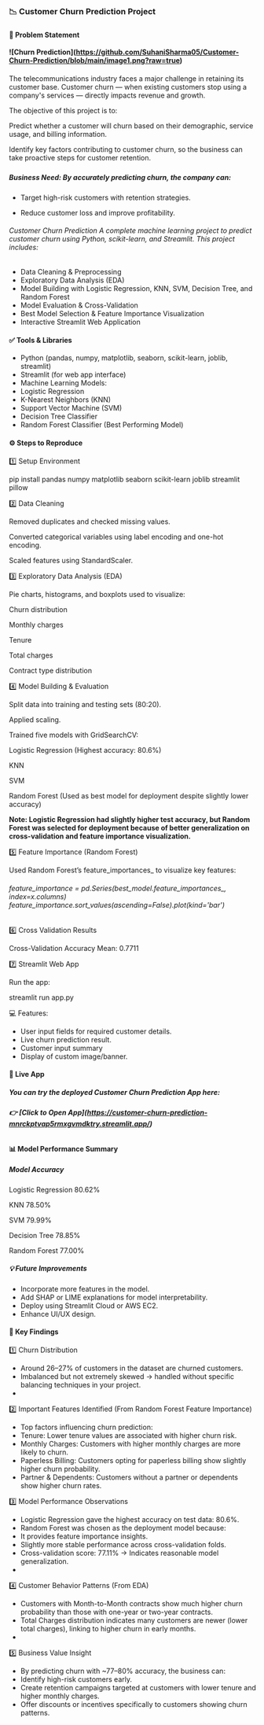### **📉 Customer Churn Prediction Project**

### 

#### **🎯 Problem Statement**



**!\[Churn Prediction](https://github.com/SuhaniSharma05/Customer-Churn-Prediction/blob/main/image1.png?raw=true)**

#### 

The telecommunications industry faces a major challenge in retaining its customer base. Customer churn — when existing customers stop using a company's services — directly impacts revenue and growth.



The objective of this project is to:



Predict whether a customer will churn based on their demographic, service usage, and billing information.

Identify key factors contributing to customer churn, so the business can take proactive steps for customer retention. 



##### 

##### *Business Need:* By accurately predicting churn, the company can:



* Target high-risk customers with retention strategies.



* Reduce customer loss and improve profitability.





###### Customer Churn Prediction A complete machine learning project to predict customer churn using Python, scikit-learn, and Streamlit. This project includes:



* Data Cleaning \& Preprocessing
* Exploratory Data Analysis (EDA)
* Model Building with Logistic Regression, KNN, SVM, Decision Tree, and Random Forest
* Model Evaluation \& Cross-Validation
* Best Model Selection \& Feature Importance Visualization
* Interactive Streamlit Web Application



#### 

#### ✅ **Tools \& Libraries**





* Python (pandas, numpy, matplotlib, seaborn, scikit-learn, joblib, streamlit)
* Streamlit (for web app interface)
* Machine Learning Models:
* Logistic Regression
* K-Nearest Neighbors (KNN)
* Support Vector Machine (SVM)
* Decision Tree Classifier
* Random Forest Classifier (Best Performing Model)



#### 

#### **⚙ Steps to Reproduce**

#### 



1️⃣ Setup Environment



pip install pandas numpy matplotlib seaborn scikit-learn joblib streamlit pillow



2️⃣ Data Cleaning



Removed duplicates and checked missing values.

Converted categorical variables using label encoding and one-hot encoding.

Scaled features using StandardScaler.



3️⃣ Exploratory Data Analysis (EDA)



Pie charts, histograms, and boxplots used to visualize:

Churn distribution

Monthly charges

Tenure

Total charges

Contract type distribution



4️⃣ Model Building \& Evaluation



Split data into training and testing sets (80:20).

Applied scaling.

Trained five models with GridSearchCV:

Logistic Regression (Highest accuracy: 80.6%)

KNN

SVM

Random Forest (Used as best model for deployment despite slightly lower accuracy)



**Note: Logistic Regression had slightly higher test accuracy, but Random Forest was selected for deployment because of better generalization on cross-validation and feature importance visualization.**



5️⃣ Feature Importance (Random Forest)



Used Random Forest’s feature\_importances\_ to visualize key features:



###### feature\_importance = pd.Series(best\_model.feature\_importances\_, index=x.columns) feature\_importance.sort\_values(ascending=False).plot(kind='bar')

###### 

6️⃣ Cross Validation Results



Cross-Validation Accuracy Mean: 0.7711



7️⃣ Streamlit Web App



Run the app:



streamlit run app.py



💻 Features:



* User input fields for required customer details.
* Live churn prediction result.
* Customer input summary
* Display of custom image/banner.



#### 

#### **🚀 Live App**

#### 

##### You can try the deployed Customer Churn Prediction App here:  

##### 👉 \[Click to Open App](https://customer-churn-prediction-mnrckptvap5rmxgvmdktry.streamlit.app/)

##### 

###### 

#### **📊 Model Performance Summary**

#### 

##### Model Accuracy



Logistic Regression 80.62%

KNN 78.50% 

SVM 79.99% 

Decision Tree 78.85% 

Random Forest 77.00%



##### 💡 Future Improvements

##### 

* Incorporate more features in the model.
* Add SHAP or LIME explanations for model interpretability.
* Deploy using Streamlit Cloud or AWS EC2.
* Enhance UI/UX design.



#### **📌 Key Findings**





1️⃣ Churn Distribution



* Around 26–27% of customers in the dataset are churned customers.
* Imbalanced but not extremely skewed → handled without specific balancing techniques in your project.
* 

2️⃣ Important Features Identified (From Random Forest Feature Importance)



* Top factors influencing churn prediction:
* Tenure: Lower tenure values are associated with higher churn risk.
* Monthly Charges: Customers with higher monthly charges are more likely to churn.
* Paperless Billing: Customers opting for paperless billing show slightly higher churn probability.
* Partner \& Dependents: Customers without a partner or dependents show higher churn rates.



3️⃣ Model Performance Observations



* Logistic Regression gave the highest accuracy on test data: 80.6%.
* Random Forest was chosen as the deployment model because:
* It provides feature importance insights.
* Slightly more stable performance across cross-validation folds.
* Cross-validation score: 77.11% → Indicates reasonable model generalization.
* 

4️⃣ Customer Behavior Patterns (From EDA)



* Customers with Month-to-Month contracts show much higher churn probability than those with one-year or two-year contracts.
* Total Charges distribution indicates many customers are newer (lower total charges), linking to higher churn in early months.
* 

5️⃣ Business Value Insight



* By predicting churn with ~77–80% accuracy, the business can:
* Identify high-risk customers early.
* Create retention campaigns targeted at customers with lower tenure and higher monthly charges.
* Offer discounts or incentives specifically to customers showing churn patterns.
